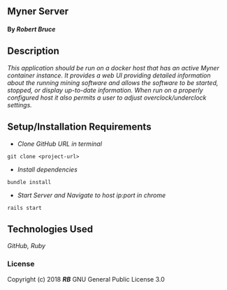## **Myner Server**

#### By _**Robert Bruce**_

## Description

_This application should be run on a docker host that has an active Myner container instance. It provides a web UI providing detailed information about the running mining software and allows the software to be started, stopped, or display up-to-date information. When run on a properly configured host it also permits a user to adjust overclock/underclock settings._

## Setup/Installation Requirements

* _Clone GitHub URL in terminal_
```
git clone <project-url>
```
* _Install dependencies_
```
bundle install
```
* _Start Server and Navigate to host ip:port in chrome_
```
rails start
```

## Technologies Used
_GitHub, Ruby_

### License
Copyright (c) 2018 **_RB_** GNU General Public License 3.0
